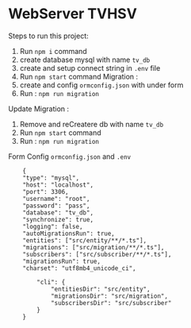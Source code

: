 # WebServer TVHSV

Steps to run this project:

1. Run `npm i` command
2. create database mysql with name `tv_db`
3. create and setup connect string in `.env` file
4. Run `npm start` command
   Migration :
5. create and config `ormconfig.json` with under form
6. Run : `npm run migration`

Update Migration :

1. Remove and reCreatere db with name `tv_db`
2. Run `npm start` command
3. Run : `npm run migration`

Form Config `ormconfig.json` and `.env`

```
    {
    "type": "mysql",
    "host": "localhost",
    "port": 3306,
    "username": "root",
    "password": "pass",
    "database": "tv_db",
    "synchronize": true,
    "logging": false,
    "autoMigrationsRun": true,
    "entities": ["src/entity/**/*.ts"],
    "migrations": ["src/migration/**/*.ts"],
    "subscribers": ["src/subscriber/**/*.ts"],
    "migrationsRun": true,
    "charset": "utf8mb4_unicode_ci",

        "cli": {
            "entitiesDir": "src/entity",
            "migrationsDir": "src/migration",
            "subscribersDir": "src/subscriber"
        }
    }
```
